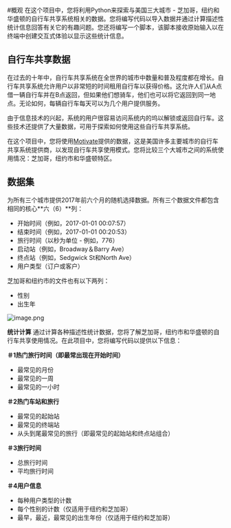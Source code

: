 #概观
在这个项目中，您将利用Python来探索与美国三大城市 - 芝加哥，纽约和华盛顿的自行车共享系统相关的数据。您将编写代码以导入数据并通过计算描述性统计信息回答有关它的有趣问题。您还将编写一个脚本，该脚本接收原始输入以在终端中创建交互式体验以显示这些统计信息。

## 自行车共享数据

在过去的十年中，自行车共享系统在全世界的城市中数量和普及程度都在增长。自行车共享系统允许用户以非常短的时间租用自行车以获得价格。这允许人们从A点借一辆自行车并在B点返回，但如果他们想骑车，他们也可以将它返回到同一地点。无论如何，每辆自行车每天可以为几个用户提供服务。

由于信息技术的兴起，系统的用户很容易访问系统内的坞以解锁或返回自行车。这些技术还提供了大量数据，可用于探索如何使用这些自行车共享系统。

在这个项目中，您将使用[Motivate](https://www.motivateco.com/)提供的数据，这是美国许多主要城市的自行车共享系统提供商，以发现自行车共享使用模式。您将比较三个大城市之间的系统使用情况：芝加哥，纽约市和华盛顿特区。

## 数据集

为所有三个城市提供2017年前六个月的随机选择数据。所有三个数据文件都包含相同的核心**六（6）**列：

*   开始时间（例如，2017-01-01 00:07:57）
*   结束时间（例如，2017-01-01 00:20:53）
*   旅行时间（以秒为单位 - 例如，776）
*   启动站（例如，Broadway＆Barry Ave）
*   终点站（例如，Sedgwick St和North Ave）
*   用户类型（订户或客户）

芝加哥和纽约市的文件也有以下两列：

*   性别
*   出生年

![image.png](https://upload-images.jianshu.io/upload_images/12735209-66a6277209fe0fe1.png?imageMogr2/auto-orient/strip%7CimageView2/2/w/1240)


**统计计算**
通过计算各种描述性统计数据，您将了解芝加哥，纽约市和华盛顿的自行车共享使用情况。在此项目中，您将编写代码以提供以下信息：

**＃1热门旅行时间（即最常出现在开始时间）**

*   最常见的月份
*   最常见的一周
*   最常见的一小时

**＃2热门车站和旅行**

*   最常见的起始站
*   最常见的终端站
*   从头到尾最常见的旅行（即最常见的起始站和终点站组合）

**＃3旅行时间**

*   总旅行时间
*   平均旅行时间

**＃4用户信息**

*   每种用户类型的计数
*   每个性别的计数（仅适用于纽约和芝加哥）
*   最早，最近，最常见的出生年份（仅适用于纽约和芝加哥）
